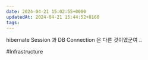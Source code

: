 ```yaml
---
date: 2024-04-21 15:02:55+0000
updatedAt: 2024-04-21 15:44:52+8160
tags: 
---
```

hibernate Session 과 DB Connection 은 다른 것이였군여 ..

#Infrastructure 